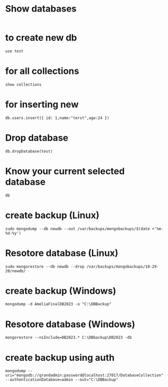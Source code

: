 #  Show databases
``` show databases 
```
# to create new db
```
use test
```
# for all collections
```
show collections
```
# for inserting new 
```
db.users.insert({ id: 1,name:"terst",age:24 })
```
# Drop database
```db.dropDatabase(test)  ```
# Know your current selected database
```
db
```
# create backup (Linux)
```
sudo mongodump --db newdb --out /var/backups/mongobackups/$(date +'%m-%d-%y')
```

# Resotore database (Linux)
```
sudo mongorestore --db newdb --drop /var/backups/mongobackups/10-29-20/newdb/
```
# create backup (Windows)
```
mongodump -d AmeliaFinalDB2023 -o "C:\DBBackup"
```
# Resotore database (Windows)

```
mongorestore --nsInclude=DB2023.* C:\DBbackup\DB2023 -db

```
# create backup using auth 
```
mongodump --uri="mongodb://grandadmin:password@localhost:27017/DatabaseCollection" --authenticationDatabase=admin --out="C:\DBBackup"
```


